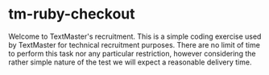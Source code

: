 # tm-ruby-checkout
Welcome to TextMaster's recruitment. This is a simple coding exercise used by TextMaster for technical recruitment purposes. There are no limit of time to perform this task nor any particular restriction, however considering the rather simple nature of the test we will expect a reasonable delivery time.

